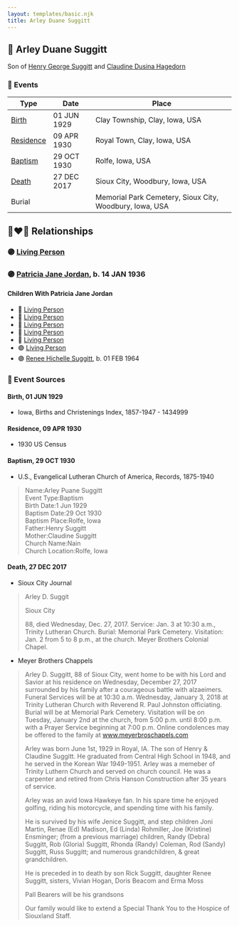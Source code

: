 ```yaml
---
layout: templates/basic.njk
title: Arley Duane Suggitt
---
```

## 🔵 Arley Duane Suggitt

Son of [Henry George Suggitt](/people/7/7271894) and [Claudine Dusina Hagedorn](/people/2/21896640)

### 📆 Events

Type | Date | Place
------ | ------ | ------
[Birth](#event-0471b100-6798-4203-bad2-a7510b7b6bbe) | 01 JUN 1929 | Clay Township, Clay, Iowa, USA
[Residence](#event-4bbcde2b-0008-464e-9fe8-1d94a237a53d) | 09 APR 1930 | Royal Town, Clay, Iowa, USA
[Baptism](#event-48ae7355-a5c6-4030-a8a0-5e3590845727) | 29 OCT 1930 | Rolfe, Iowa, USA
[Death](#event-f3203d1f-d074-48ff-b683-2a395f03914d) | 27 DEC 2017 | Sioux City, Woodbury, Iowa, USA
Burial |  | Memorial Park Cemetery, Sioux City, Woodbury, Iowa, USA

## 👩‍❤️‍👨 Relationships

### 🟣 [Living Person](/people/8/835290)

### 🟣 [Patricia Jane Jordan](/people/8/8578400), b. 14 JAN 1936

#### Children With Patricia Jane Jordan
* 🔵 [Living Person](/people/2/25836418)
* 🔵 [Living Person](/people/6/66289520)
* 🔵 [Living Person](/people/6/6498027)
* 🔵 [Living Person](/people/1/17261472)
* 🔵 [Living Person](/people/6/63194399)
* 🟣 [Living Person](/people/1/19693317)
* 🟣 [Renee Hichelle Suggitt](/people/4/42597908), b. 01 FEB 1964
### 📰 Event Sources

#### <a id="event-0471b100-6798-4203-bad2-a7510b7b6bbe"></a> Birth, 01 JUN 1929
* Iowa, Births and Christenings Index, 1857-1947  - 1434999

#### <a id="event-4bbcde2b-0008-464e-9fe8-1d94a237a53d"></a> Residence, 09 APR 1930
* 1930 US Census

#### <a id="event-48ae7355-a5c6-4030-a8a0-5e3590845727"></a> Baptism, 29 OCT 1930
* U.S., Evangelical Lutheran Church of America, Records, 1875-1940
>   
  > Name:Arley Puane Suggitt  
  > Event Type:Baptism  
  > Birth Date:1 Jun 1929  
  > Baptism Date:29 Oct 1930  
  > Baptism Place:Rolfe, Iowa  
  > Father:Henry Suggitt  
  > Mother:Claudine Suggitt  
  > Church Name:Nain  
  > Church Location:Rolfe, Iowa

#### <a id="event-f3203d1f-d074-48ff-b683-2a395f03914d"></a> Death, 27 DEC 2017
* Sioux City Journal
>   
  > Arley D. Suggit  
  >   
  > Sioux City  
  >   
  > 88, died Wednesday, Dec. 27, 2017. Service: Jan. 3 at 10:30 a.m., Trinity Lutheran Church. Burial: Memorial Park Cemetery. Visitation: Jan. 2 from 5 to 8 p.m., at the church. Meyer Brothers Colonial Chapel.
* Meyer Brothers Chappels
>   
  > Arley D. Suggitt, 88 of Sioux City, went home to be with his Lord and Savior at his residence on Wednesday, December 27, 2017 surrounded by his family after a courageous battle with alzaeimers. Funeral Services will be at 10:30 a.m. Wednesday, January 3, 2018 at Trinity Lutheran Church with Reverend R. Paul Johnston officiating. Burial will be at Memorial Park Cemetery. Visitation will be on Tuesday, January 2nd at the church, from 5:00 p.m. until 8:00 p.m. with a Prayer Service beginning at 7:00 p.m. Online condolences may be offered to the family at www.meyerbroschapels.com   
  >   
  > Arley was born June 1st, 1929 in Royal, IA. The son of Henry & Claudine Suggitt. He graduated from Central High School in 1948, and he served in the Korean War 1949-1951. Arley was a memeber of Trinity Luthern Church and served on church council. He was a carpenter and retired from Chris Hanson Construction after 35 years of service.   
  >   
  > Arley was an avid Iowa Hawkeye fan. In his spare time he enjoyed golfing, riding his motorcycle, and spending time with his family.   
  >   
  > He is survived by his wife Jenice Suggitt, and step children Joni Martin, Renae (Ed) Madison, Ed (Linda) Rohmiller, Joe (Kristine) Ensminger; (from a previous marriage) children, Randy (Debra) Suggitt, Rob (Gloria) Suggitt, Rhonda (Randy) Coleman, Rod (Sandy) Suggitt, Russ Suggitt; and numerous grandchildren, & great grandchildren.   
  >   
  > He is preceded in to death by son Rick Suggitt, daughter Renee Suggitt, sisters, Vivian Hogan, Doris Beacom and Erma Moss   
  >   
  > Pall Bearers will be his grandsons   
  >   
  > Our family would like to extend a Special Thank You to the Hospice of Siouxland Staff.
